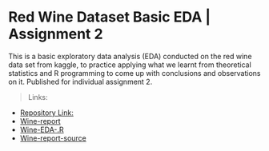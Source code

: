 # Red Wine Dataset Basic EDA | Assignment 2

This is a basic exploratory data analysis (EDA) conducted on the red wine data set from kaggle,
to practice applying what we learnt from theoretical statistics and R programming to come up with
conclusions and observations on it. Published for individual assignment 2.

> Links:

* [Repository Link:](https://github.com/Misk-DSI/individual-assignment-2-SWE-Ahmed)
* [Wine-report]("./wine_report.html")
* [Wine-EDA-.R]("./src/wine_EDA.R)
* [Wine-report-source]("./src/wine_report.Rmd")
